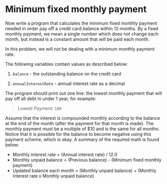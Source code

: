 # Minimum fixed monthly payment

Now write a program that calculates the minimum fixed monthly payment needed in order pay off a credit card balance within 12 months. By a fixed monthly payment, we mean a single number which does not change each month, but instead is a constant amount that will be paid each month.

In this problem, we will not be dealing with a minimum monthly payment rate.

The following variables contain values as described below:

1. `balance` - the outstanding balance on the credit card

1. `annualInterestRate` - annual interest rate as a decimal

The program should print out one line: the lowest monthly payment that will pay off all debt in under 1 year, for example:

> Lowest Payment: `180`

Assume that the interest is compounded monthly according to the balance at the end of the month (after the payment for that month is made). The monthly payment must be a multiple of $10 and is the same for all months. Notice that it is possible for the balance to become negative using this payment scheme, which is okay. A summary of the required math is found below:

- Monthly interest rate = (Annual interest rate) / 12.0
- Monthly unpaid balance = (Previous balance) - (Minimum fixed monthly payment)
- Updated balance each month = (Monthly unpaid balance) + (Monthly interest rate x Monthly unpaid balance)
